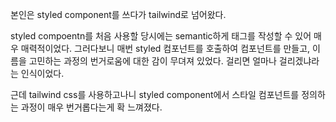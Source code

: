 본인은 styled component를 쓰다가 tailwind로 넘어왔다.

styled compoentn를 처음 사용할 당시에는 semantic하게 태그를 작성할 수 있어 매우 매력적이었다. 그러다보니 매번 styled 컴포넌트를 호출하여 컴포넌트를 만들고, 이름을 고민하는 과정의 번거로움에 대한 감이 무뎌져 있었다. 걸리면 얼마나 걸리겠냐라는 인식이었다.

근데 tailwind css를 사용하고나니 styled component에서 스타일 컴포넌트를 정의하는 과정이 매우 번거롭다는게 확 느껴졌다.